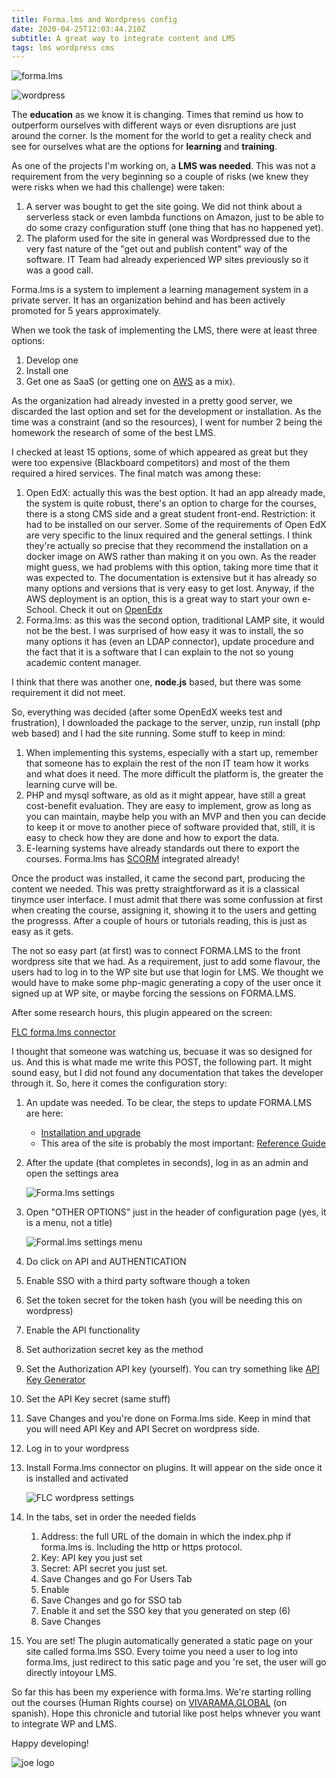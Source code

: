 ```yaml
---
title: Forma.lms and Wordpress config
date: 2020-04-25T12:03:44.210Z
subtitle: A great way to integrate content and LMS
tags: lms wordpress cms
---
```

![forma.lms](/assets/untitled.png "forma.lms")

![wordpress](/assets/untitled-1.png "wordpress")

The **education** as we know it is changing. Times that remind us how to outperform ourselves with different ways or even disruptions are just around the corner. Is the moment for the world to get a reality check and see for ourselves what are the options for **learning** and **training**. 

As one of the projects I'm working on, a **LMS was needed**. This was not a requirement from the very beginning so a couple of risks (we knew they were risks when we had this challenge) were taken:

1. A server was bought to get the site going. We did not think about a serverless stack or even lambda functions on Amazon, just to be able to do some crazy configuration stuff (one thing that has no happened yet).
2. The plaform used for the site in general was Wordpressed due to the very fast nature of the "get out and publish content" way of the software. IT Team had already experienced WP sites previously so it was a good call.

Forma.lms is a system to implement a learning  management system in a private server. It has an organization behind and has been actively promoted for 5 years approximately. 

When we took the task of implementing the LMS, there were at least three options:

1. Develop one
2. Install one
3. Get one as SaaS (or getting one on [AWS](https://aws.amazon.com/) as a mix).

As the organization had already invested in a pretty good server, we discarded the last option and set for the development or installation. As the time was a constraint (and so the resources), I went for number 2 being the homework the research of some of the best LMS. 

I checked at least 15 options, some of which appeared as great but they were too expensive (Blackboard competitors) and most of the them required a hired services. The final match was among these:

1. Open EdX: actually this was the best option. It had an app already made, the system is quite robust, there's an option to charge for the courses, there is a stong CMS side and a great student front-end. Restriction: it had to be installed on our server. Some of the requirements of Open EdX are very specific to the linux required and the general settings. I think they're actually so precise that they recommend the installation on a docker image on AWS rather than making it on you own. As the reader might guess, we had problems with this option, taking more time that it was expected to. The documentation is extensive but it has already so many options and versions that is very easy to get lost. Anyway, if the AWS deployment is an option, this is a great way to start your own e-School. Check it out on [OpenEdx](https://open.edx.org/get-started/get-started-self-managed/)
2. Forma.lms: as this was the second option, traditional LAMP site, it would not be the best. I was surprised of how easy it was to install, the so many options it has (even an LDAP connector), update procedure and the fact that it is a software that I can explain to the not so young academic content manager.  

I think that there was another one, **node.js** based, but there was some requirement it did not meet.

So, everything was decided (after some OpenEdX weeks test and frustration), I downloaded the package to the server, unzip, run install (php web based) and I had the site running. Some stuff to keep in mind:

1. When implementing this systems, especially with a start up, remember that someone has to explain the rest of the non IT team how it works and what does it need. The more difficult the platform is, the greater the learning curve will be. 
2. PHP and mysql software, as old as it might appear, have still a great cost-benefit evaluation. They are easy to implement, grow as long as you can maintain, maybe help you with an MVP and then you can decide to keep it or move to another piece of software provided that, still, it is easy to check how they are done and how to export the data. 
3. E-learning systems have already standards out there to export the courses. Forma.lms has [SCORM](https://scorm.com/?utm_source=google&utm_medium=natural_search) integrated already! 

Once the product was installed, it came the second part, producing the content we needed. This was pretty straightforward as it is a classical tinymce user interface. I must admit that there was some confussion at first when creating the course, assigning it, showing it to the users and getting the progresss. After a couple of hours or tutorials reading, this is just as easy as it gets. 

The not so easy part (at first) was to connect FORMA.LMS to the front wordpress site that we had. As a requirement, just to add some flavour, the users had to log in to the WP site but use that login for LMS. We thought we would have to make some php-magic generating a copy of the user once it signed up at WP site, or maybe forcing the sessions on FORMA.LMS. 

After some research hours, this plugin appeared on the screen:

[FLC forma.lms connector](https://wordpress.org/plugins/flc-forma-lms-connector/)

I thought that someone was watching us, becuase it was so designed for us. And this is what made me write this POST, the following part. It might sound easy, but I did not found any documentation that takes the developer through it. So, here it comes the configuration story:

1. An update was needed. To be clear, the steps to update FORMA.LMS are here:

   * [Installation and upgrade](https://www.formalms.org/reference-guide/installation-and-upgrade/installation-and-upgrade-2.html)
   * This area of the site is probably the most important: [Reference Guide](https://www.formalms.org/reference-guide.html)
2. After the update (that completes in seconds), log in as an admin and open the settings area

   ![Forma.lms settings](/assets/untitled-2.png "Forma.lms settings")
3. Open "OTHER OPTIONS" just in the header of configuration page (yes, it is a menu, not a title)

   ![Formal.lms settings menu](/assets/untitled-3.png "Formal.lms settings menu")
4. Do click on API and AUTHENTICATION
5. Enable SSO with a third party software though a token
6. Set the token secret for the token hash (you will be needing this on wordpress)
7. Enable the API functionality
8. Set authorization secret key as the method
9. Set the Authorization API key (yourself). You can try something like [API Key Generator](https://codepen.io/corenominal/pen/rxOmMJ) 
10. Set the API Key secret (same stuff)
11. Save Changes and you're done on Forma.lms side. Keep in mind that you will need API Key and API Secret on wordpress side. 
12. Log in to your wordpress
13. Install Forma.lms connector on plugins. It will appear on the side once it is installed and activated

    ![FLC wordpress settings](/assets/untitled-4.png)
14. In the tabs, set in order the needed fields

    1. Address: the full URL of the domain in which the index.php if forma.lms is. Including the http or https protocol. 
    2. Key: API key you just set
    3. Secret: API secret you just set. 
    4. Save Changes and go For Users Tab
    5. Enable
    6. Save Changes and go for SSO tab
    7. Enable it and set the SSO key that you generated on step (6)
    8. Save Changes
15. You are set!  The plugin automatically generated a static page on your site called forma.lms SSO. Every toime you need a user to log into forma.lms, just redirect to this satic page and you 're set, the user will go directly intoyour LMS. 

So far this has been my experience with forma.lms. We're starting rolling out the courses (Human Rights course)  on [VIVARAMA.GLOBAL](http://vivarama.GLOBAL) (on spanish). Hope this chronicle and tutorial like post helps whnever you want to integrate WP and LMS. 

Happy developing!

![joe logo](/assets/joeLogoStroke.png)